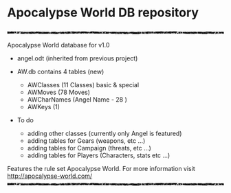 # Apocalypse World DB repository
![image](https://raw.githubusercontent.com/peileppe/apocalypse/master/character-sheets/grungebar.png)

Apocalypse World database for v1.0
- angel.odt (inherited from previous project)

- AW.db contains 4 tables (new)
	- AWClasses (11 Classes) basic & special 
	- AWMoves (78 Moves)
	- AWCharNames (Angel Name - 28 )
	- AWKeys (1)

- To do 
	- adding other classes (currently only Angel is featured)
	- adding tables for Gears (weapons, etc ...)
	- adding tables for Campaign (threats, etc ...)
	- adding tables for Players (Characters, stats  etc ...)
	
Features the rule set Apocalypse World. For more information visit http://apocalypse-world.com/ 	
![image](https://raw.githubusercontent.com/peileppe/apocalypse/master/character-sheets/grungebar.png)
